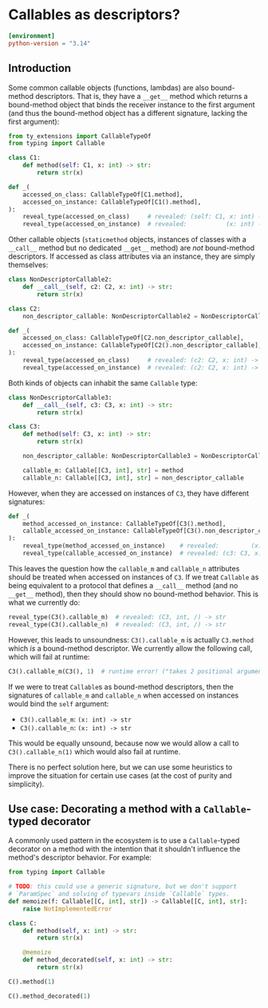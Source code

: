 # Callables as descriptors?

<!-- blacken-docs:off -->

```toml
[environment]
python-version = "3.14"
```

## Introduction

Some common callable objects (functions, lambdas) are also bound-method descriptors. That is, they
have a `__get__` method which returns a bound-method object that binds the receiver instance to the
first argument (and thus the bound-method object has a different signature, lacking the first
argument):

```py
from ty_extensions import CallableTypeOf
from typing import Callable

class C1:
    def method(self: C1, x: int) -> str:
        return str(x)

def _(
    accessed_on_class: CallableTypeOf[C1.method],
    accessed_on_instance: CallableTypeOf[C1().method],
):
    reveal_type(accessed_on_class)     # revealed: (self: C1, x: int) -> str
    reveal_type(accessed_on_instance)  # revealed:           (x: int) -> str
```

Other callable objects (`staticmethod` objects, instances of classes with a `__call__` method but no
dedicated `__get__` method) are *not* bound-method descriptors. If accessed as class attributes via
an instance, they are simply themselves:

```py
class NonDescriptorCallable2:
    def __call__(self, c2: C2, x: int) -> str:
        return str(x)

class C2:
    non_descriptor_callable: NonDescriptorCallable2 = NonDescriptorCallable2()

def _(
    accessed_on_class: CallableTypeOf[C2.non_descriptor_callable],
    accessed_on_instance: CallableTypeOf[C2().non_descriptor_callable],
):
    reveal_type(accessed_on_class)     # revealed: (c2: C2, x: int) -> str
    reveal_type(accessed_on_instance)  # revealed: (c2: C2, x: int) -> str
```

Both kinds of objects can inhabit the same `Callable` type:

```py
class NonDescriptorCallable3:
    def __call__(self, c3: C3, x: int) -> str:
        return str(x)

class C3:
    def method(self: C3, x: int) -> str:
        return str(x)

    non_descriptor_callable: NonDescriptorCallable3 = NonDescriptorCallable3()

    callable_m: Callable[[C3, int], str] = method
    callable_n: Callable[[C3, int], str] = non_descriptor_callable
```

However, when they are accessed on instances of `C3`, they have different signatures:

```py
def _(
    method_accessed_on_instance: CallableTypeOf[C3().method],
    callable_accessed_on_instance: CallableTypeOf[C3().non_descriptor_callable],
):
    reveal_type(method_accessed_on_instance)    # revealed:         (x: int) -> str
    reveal_type(callable_accessed_on_instance)  # revealed: (c3: C3, x: int) -> str
```

This leaves the question how the `callable_m` and `callable_n` attributes should be treated when
accessed on instances of `C3`. If we treat `Callable` as being equivalent to a protocol that defines
a `__call__` method (and no `__get__` method), then they should show no bound-method behavior. This
is what we currently do:

```py
reveal_type(C3().callable_m)  # revealed: (C3, int, /) -> str
reveal_type(C3().callable_n)  # revealed: (C3, int, /) -> str
```

However, this leads to unsoundness: `C3().callable_m` is actually `C3.method` which *is* a
bound-method descriptor. We currently allow the following call, which will fail at runtime:

```py
C3().callable_m(C3(), 1)  # runtime error! ("takes 2 positional arguments but 3 were given")
```

If we were to treat `Callable`s as bound-method descriptors, then the signatures of `callable_m` and
`callable_n` when accessed on instances would bind the `self` argument:

- `C3().callable_m`: `(x: int) -> str`
- `C3().callable_n`: `(x: int) -> str`

This would be equally unsound, because now we would allow a call to `C3().callable_n(1)` which would
also fail at runtime.

There is no perfect solution here, but we can use some heuristics to improve the situation for
certain use cases (at the cost of purity and simplicity).

## Use case: Decorating a method with a `Callable`-typed decorator

A commonly used pattern in the ecosystem is to use a `Callable`-typed decorator on a method with the
intention that it shouldn't influence the method's descriptor behavior. For example:

```py
from typing import Callable

# TODO: this could use a generic signature, but we don't support
# `ParamSpec` and solving of typevars inside `Callable` types.
def memoize(f: Callable[[C, int], str]) -> Callable[[C, int], str]:
    raise NotImplementedError

class C:
    def method(self, x: int) -> str:
        return str(x)

    @memoize
    def method_decorated(self, x: int) -> str:
        return str(x)

C().method(1)

C().method_decorated(1)
```
